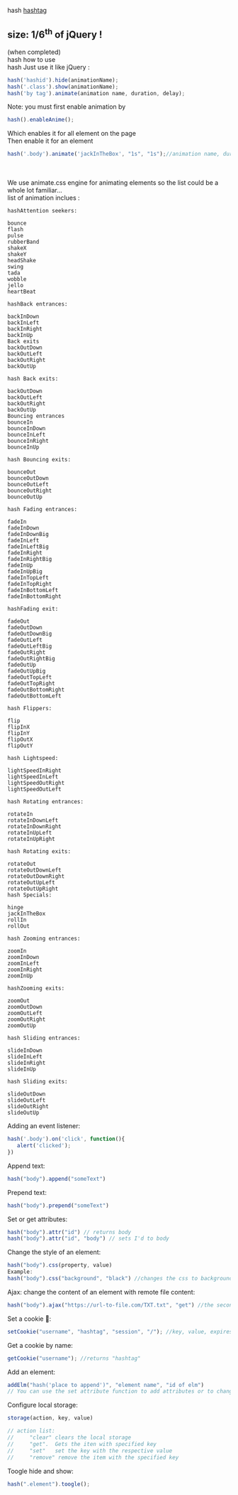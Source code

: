 hash [hashtag](https://netopa.github.io/hashtag)
<br>
<h2>size: 1/6<sup>th</sup> of jQuery !</h2>(when completed)
<br>
hash how to use
<br>
hash Just use it like jQuery :

``` javascript
hash('hashid').hide(animationName);
hash('.class').show(animationName);
hash('by tag').animate(animation name, duration, delay);
```
Note: you must first enable animation by
<br>

``` javascript
hash().enableAnime();
```
Which enables it for all element on the page<br>
Then enable it for an element
``` javascript
hash('.body').animate('jackInTheBox', "1s", "1s");//animation name, duration ,delay
```
<br>
<br>We use animate.css engine for animating elements so the list could be a whole lot familiar...
<br>
list of animation inclues : <br>

```
hashAttention seekers:

bounce
flash
pulse
rubberBand
shakeX
shakeY
headShake
swing
tada
wobble
jello
heartBeat

hashBack entrances:

backInDown
backInLeft
backInRight
backInUp
Back exits
backOutDown
backOutLeft
backOutRight
backOutUp

hash Back exits:

backOutDown
backOutLeft
backOutRight
backOutUp
Bouncing entrances
bounceIn
bounceInDown
bounceInLeft
bounceInRight
bounceInUp

hash Bouncing exits:

bounceOut
bounceOutDown
bounceOutLeft
bounceOutRight
bounceOutUp

hash Fading entrances:

fadeIn
fadeInDown
fadeInDownBig
fadeInLeft
fadeInLeftBig
fadeInRight
fadeInRightBig
fadeInUp
fadeInUpBig
fadeInTopLeft
fadeInTopRight
fadeInBottomLeft
fadeInBottomRight

hashFading exit:

fadeOut
fadeOutDown
fadeOutDownBig
fadeOutLeft
fadeOutLeftBig
fadeOutRight
fadeOutRightBig
fadeOutUp
fadeOutUpBig
fadeOutTopLeft
fadeOutTopRight
fadeOutBottomRight
fadeOutBottomLeft

hash Flippers:

flip
flipInX
flipInY
flipOutX
flipOutY

hash Lightspeed:

lightSpeedInRight
lightSpeedInLeft
lightSpeedOutRight
lightSpeedOutLeft

hash Rotating entrances:

rotateIn
rotateInDownLeft
rotateInDownRight
rotateInUpLeft
rotateInUpRight

hash Rotating exits:

rotateOut
rotateOutDownLeft
rotateOutDownRight
rotateOutUpLeft
rotateOutUpRight
hash Specials:

hinge
jackInTheBox
rollIn
rollOut

hash Zooming entrances:

zoomIn
zoomInDown
zoomInLeft
zoomInRight
zoomInUp

hashZooming exits:

zoomOut
zoomOutDown
zoomOutLeft
zoomOutRight
zoomOutUp

hash Sliding entrances:

slideInDown
slideInLeft
slideInRight
slideInUp

hash Sliding exits:

slideOutDown
slideOutLeft
slideOutRight
slideOutUp

```

Adding an event listener:<br>
``` javascript
hash('.body').on('click', function(){
   alert('clicked');
})
```
Append text:<br>
``` javascript
hash("body").append("someText")
```
Prepend text: <br>
``` javascript
hash("body").prepend("someText")
```
Set or get attributes:<br>
``` javascript
hash("body").attr("id") // returns body
hash("body").attr("id", "body") // sets I'd to body
```
Change the style of an element:<br>
``` javascript
hash("body").css(property, value)
Example:
hash("body").css("background", "black") //changes the css to background: black;
```
Ajax: change the content of an element with remote file content:<br>
``` javascript
hash("body").ajax("https://url-to-file.com/TXT.txt", "get") //the second one is the method
```

Set a cookie 🍪:<br>
``` javascript
setCookie("username", "hashtag", "session", "/"); //key, value, expires, path
```
Get a cookie by name:<br>
``` javascript
getCookie("username"); //returns "hashtag"
```
Add an element:<br>
``` javascript
addElm("hash('place to append')", "element name", "id of elm")
// You can use the set attribute function to add attributes or to change text into the element
```
Configure local storage:<br>
``` javascript
storage(action, key, value)

// action list:
//     "clear" clears the local storage
//     "get".  Gets the iten with specified key
//     "set"   set the key with the respective value
//     "remove" remove the item with the specified key
```
Toogle hide and show:<br>
``` javascript
hash(".element").toogle();
```
